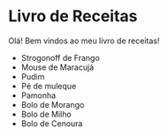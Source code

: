 # Livro de Receitas

Olá! Bem vindos ao meu livro de receitas!

- Strogonoff de Frango
- Mouse de Maracujá
- Pudim
- Pé de muleque
- Pamonha
- Bolo de Morango
- Bolo de Milho
- Bolo de Cenoura
